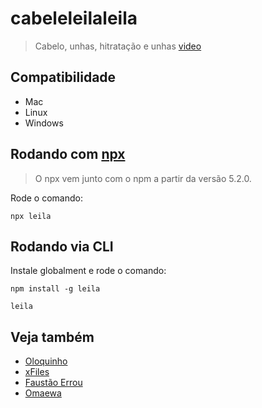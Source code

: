 # cabeleleilaleila

<div style="text-align: center">
</div>

> Cabelo, unhas, hitratação e unhas [video](https://www.youtube.com/watch?v=rZ04NyONlH0)

## Compatibilidade

- Mac
- Linux
- Windows

## Rodando com [npx](https://www.npmjs.com/package/npx)

> O npx vem junto com o npm a partir da versão 5.2.0.

Rode o comando:

    npx leila

## Rodando via CLI

Instale globalment e rode o comando:

    npm install -g leila

    leila

## Veja também

- [Oloquinho](https://github.com/oloquinho/oloquinho)
- [xFiles](https://github.com/BrOrlandi/xfiles/)
- [Faustão Errou](https://github.com/BrOrlandi/faustao-errou/)
- [Omaewa](https://github.com/BrOrlandi/omaewa/)
